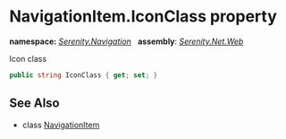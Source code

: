 # NavigationItem.IconClass property
**namespace:** *[Serenity.Navigation](../../README.md#serenity.navigation-namespace)*   **assembly**: *[Serenity.Net.Web](../../README.md)*

Icon class

```csharp
public string IconClass { get; set; }
```

## See Also

* class [NavigationItem](../NavigationItem.md)